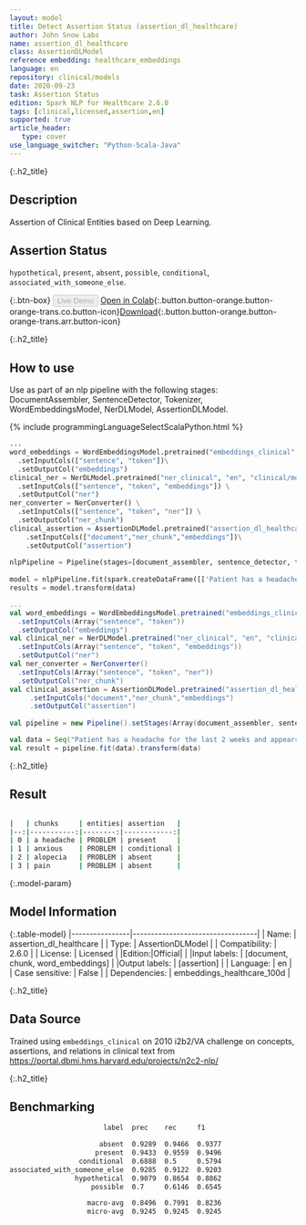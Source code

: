 ```yaml
---
layout: model
title: Detect Assertion Status (assertion_dl_healthcare)
author: John Snow Labs
name: assertion_dl_healthcare
class: AssertionDLModel
reference embedding: healthcare_embeddings
language: en
repository: clinical/models
date: 2020-09-23
task: Assertion Status
edition: Spark NLP for Healthcare 2.6.0
tags: [clinical,licensed,assertion,en]
supported: true
article_header:
   type: cover
use_language_switcher: "Python-Scala-Java"
---
```


{:.h2_title}
## Description
Assertion of Clinical Entities based on Deep Learning.  

## Assertion Status 
`hypothetical`, `present`, `absent`, `possible`, `conditional`, `associated_with_someone_else`.

{:.btn-box}
<button class="button button-orange" disabled>Live Demo</button>
[Open in Colab](https://colab.research.google.com/github/JohnSnowLabs/spark-nlp-workshop/blob/master/tutorials/Certification_Trainings/Healthcare/2.Clinical_Assertion_Model.ipynb){:.button.button-orange.button-orange-trans.co.button-icon}[Download](https://s3.amazonaws.com/auxdata.johnsnowlabs.com/clinical/models/assertion_dl_healthcare_en_2.6.0_2.4_1600849811713.zip){:.button.button-orange.button-orange-trans.arr.button-icon}

{:.h2_title}
## How to use 

Use as part of an nlp pipeline with the following stages: DocumentAssembler, SentenceDetector, Tokenizer, WordEmbeddingsModel, NerDLModel, AssertionDLModel.

<div class="tabs-box" markdown="1">

{% include programmingLanguageSelectScalaPython.html %}

```python
...
word_embeddings = WordEmbeddingsModel.pretrained("embeddings_clinical", "en", "clinical/models")\
  .setInputCols(["sentence", "token"])\
  .setOutputCol("embeddings")
clinical_ner = NerDLModel.pretrained("ner_clinical", "en", "clinical/models") \
  .setInputCols(["sentence", "token", "embeddings"]) \
  .setOutputCol("ner")
ner_converter = NerConverter() \
  .setInputCols(["sentence", "token", "ner"]) \
  .setOutputCol("ner_chunk")
clinical_assertion = AssertionDLModel.pretrained("assertion_dl_healthcare","en","clinical/models")\
    .setInputCols(["document","ner_chunk","embeddings"])\
    .setOutputCol("assertion")
    
nlpPipeline = Pipeline(stages=[document_assembler, sentence_detector, tokenizer, word_embeddings, clinical_ner, ner_converter, clinical_assertion])
 
model = nlpPipeline.fit(spark.createDataFrame([['Patient has a headache for the last 2 weeks and appears anxious when she walks fast. No alopecia noted. She denies pain']]).toDF("text"))
results = model.transform(data)
```

```scala
...
val word_embeddings = WordEmbeddingsModel.pretrained("embeddings_clinical", "en", "clinical/models")
  .setInputCols(Array("sentence", "token"))
  .setOutputCol("embeddings")
val clinical_ner = NerDLModel.pretrained("ner_clinical", "en", "clinical/models")
  .setInputCols(Array("sentence", "token", "embeddings")) 
  .setOutputCol("ner")
val ner_converter = NerConverter()
  .setInputCols(Array("sentence", "token", "ner"))
  .setOutputCol("ner_chunk")
val clinical_assertion = AssertionDLModel.pretrained("assertion_dl_healthcare","en","clinical/models")
     .setInputCols("document","ner_chunk","embeddings")
     .setOutputCol("assertion")
    
val pipeline = new Pipeline().setStages(Array(document_assembler, sentence_detector, tokenizer, word_embeddings, clinical_ner, ner_converter, clinical_assertion))

val data = Seq("Patient has a headache for the last 2 weeks and appears anxious when she walks fast. No alopecia noted. She denies pain").toDF("text")
val result = pipeline.fit(data).transform(data)
```
</div>

{:.h2_title}
## Result
```bash

|   | chunks     | entities| assertion   |
|--:|-----------:|--------:|------------:|
| 0 | a headache | PROBLEM | present     |
| 1 | anxious    | PROBLEM | conditional |
| 2 | alopecia   | PROBLEM | absent      |
| 3 | pain       | PROBLEM | absent      |

```

{:.model-param}
## Model Information

{:.table-model}
|----------------|----------------------------------|
| Name:           | assertion_dl_healthcare          |
| Type:    | AssertionDLModel                 |
| Compatibility:  | 2.6.0                            |
| License:        | Licensed                         |
|Edition:|Official|                       |
|Input labels:         | [document, chunk, word_embeddings] |
|Output labels:        | [assertion]                        |
| Language:       | en                               |
| Case sensitive: | False                            |
| Dependencies:  | embeddings_healthcare_100d       |

{:.h2_title}
## Data Source
Trained using ``embeddings_clinical`` on 2010 i2b2/VA challenge on concepts, assertions, and relations in clinical text from https://portal.dbmi.hms.harvard.edu/projects/n2c2-nlp/

{:.h2_title}
## Benchmarking
```bash
                       label  prec    rec     f1

                      absent  0.9289  0.9466  0.9377
                     present  0.9433  0.9559  0.9496
                 conditional  0.6888  0.5     0.5794
associated_with_someone_else  0.9285  0.9122  0.9203
                hypothetical  0.9079  0.8654  0.8862
                    possible  0.7     0.6146  0.6545

                   macro-avg  0.8496  0.7991  0.8236
                   micro-avg  0.9245  0.9245  0.9245
```